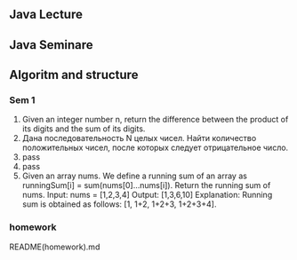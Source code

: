 ## Java Lecture
## Java Seminare
## Algoritm and structure

### Sem 1
1. Given an integer number n, return the difference between the product of its digits and the sum of its digits.
2. Дана последовательность N целых чисел. Найти количество положительных чисел, после которых следует отрицательное число.
3. pass
4. pass
5. Given an array nums. We define a running sum of an array as runningSum[i] = sum(nums[0]…nums[i]).
   Return the running sum of nums.
   Input: nums = [1,2,3,4]
   Output: [1,3,6,10]
   Explanation: Running sum is obtained as follows: [1, 1+2, 1+2+3, 1+2+3+4].

### homework

README(homework).md


